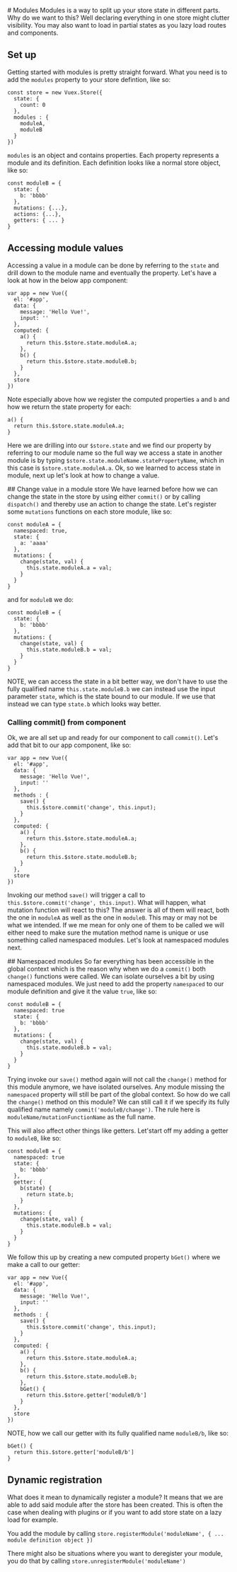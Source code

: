 # Modules
Modules is a way to split up your store state in different parts. Why do we want to this? Well declaring everything in one store might clutter visibility. You may also want to load in partial states as you lazy load routes and components.

## Set up

Getting started with modules is pretty straight forward. What you need is to add the `modules` property to your store defintion, like so:

```
const store = new Vuex.Store({
  state: {
    count: 0
  },
  modules : {
    moduleA,
    moduleB
  }
})
```

`modules` is an object and contains properties. Each property represents a module and its definition. Each definition looks like a normal store object, like so:

```
const moduleB = {
  state: {
    b: 'bbbb'
  },
  mutations: {...},
  actions: {...},
  getters: { ... }
}
```

## Accessing module values
Accessing a value in a module can be done by referring to the `state` and drill down to the module name and eventually the property. Let's have a look at how in the below  app component:

```
var app = new Vue({
  el: '#app',
  data: {
    message: 'Hello Vue!',
    input: ''
  },
  computed: {
    a() {
      return this.$store.state.moduleA.a;
    },
    b() {
      return this.$store.state.moduleB.b;
    }
  },
  store
})
```

Note especially above how we register the computed properties `a` and `b` and how we return the state property for each:

```
a() {
  return this.$store.state.moduleA.a;
}
```
Here we are drilling into our `$store.state` and we find our property by referring to our module name so the full way we access a state in another module is by typing `$store.state.moduleName.statePropertyName`, which in this case is `$store.state.moduleA.a`. Ok, so we learned to access state in module, next up let's look at how to change a value.


## Change value in a module store
We have learned before how we can change the state in the store by using either `commit()` or by calling `dispatch()` and thereby use an action to change the state. Let's register some `mutations` functions on each store module, like so:

```
const moduleA = {
  namespaced: true,
  state: {
    a: 'aaaa'
  },
  mutations: {
    change(state, val) {
      this.state.moduleA.a = val;
    }
  }
}
```

and for `moduleB` we do:

```
const moduleB = {
  state: {
    b: 'bbbb'
  },
  mutations: {
    change(state, val) {
      this.state.moduleB.b = val;
    }
  }
}
```

NOTE, we can access the state in a bit better way, we don't have to use the fully qualified name `this.state.moduleB.b` we can instead use the input parameter `state`, which is the state bound to our module. If we use that instead we can type `state.b` which looks way better.

### Calling commit() from component

Ok, we are all set up and ready for our component to call `commit()`. Let's add that bit to our app component, like so:

```
var app = new Vue({
  el: '#app',
  data: {
    message: 'Hello Vue!',
    input: ''
  },
  methods : {
    save() {
      this.$store.commit('change', this.input);
    }
  },
  computed: {
    a() {
      return this.$store.state.moduleA.a;
    },
    b() {
      return this.$store.state.moduleB.b;
    }
  },
  store
})
```

Invoking our method `save()` will trigger a call to `this.$store.commit('change', this.input)`. What will happen, what mutation function will react to this? The answer is all of them will react, both the one in `moduleA` as well as the one in `moduleB`. This may or may not be what we intended. If we me mean for only one of them to be called we will either need to make sure the mutation method name is unique or use something called namespaced modules. Let's look at namespaced modules next.

## Namespaced modules
So far everything has been accessible in the global context which is the reason why when we do a `commit()` both `change()` functions were called. We can isolate ourselves a bit by using namespaced modules. We just need to add the property `namespaced` to our module definition and give it the value `true`, like so:

```
const moduleB = {
  namespaced: true
  state: {
    b: 'bbbb'
  },
  mutations: {
    change(state, val) {
      this.state.moduleB.b = val;
    }
  }
}
```

Trying invoke our `save()` method again will not call the `change()` method for this module anymore, we have isolated ourselves. Any module missing the `namespaced` property will still be part of the global context. So how do we call the `change()` method on this module? We can still call it if we specify its fully qualified name namely `commit('moduleB/change')`. The rule here is `moduleName/mutationFunctionName` as the full name.

This will also affect other things like getters. Let'start off my adding a getter to `moduleB`, like so:

```
const moduleB = {
  namespaced: true
  state: {
    b: 'bbbb'
  },
  getter: {
    b(state) {
      return state.b;
    }
  },
  mutations: {
    change(state, val) {
      this.state.moduleB.b = val;
    }
  }
}
```

We follow this up by creating a new computed property `bGet()` where we make a call to our getter:

```
var app = new Vue({
  el: '#app',
  data: {
    message: 'Hello Vue!',
    input: ''
  },
  methods : {
    save() {
      this.$store.commit('change', this.input);
    }
  },
  computed: {
    a() {
      return this.$store.state.moduleA.a;
    },
    b() {
      return this.$store.state.moduleB.b;
    },
    bGet() {
      return this.$store.getter['moduleB/b']
    }
  },
  store
})
```

NOTE, how we call our getter with its fully qualified name `moduleB/b`, like so:

```
bGet() {
  return this.$store.getter['moduleB/b']
}
```

## Dynamic registration

What does it mean to dynamically register a module? It means that we are able to add said module after the store has been created. This is often the case when dealing with plugins or if you want to add store state on a lazy load for example.

You add the module by calling `store.registerModule('moduleName', {
  ... module definition object
})`

There might also be situations where you want to deregister your module, you do that by calling `store.unregisterModule('moduleName')`
